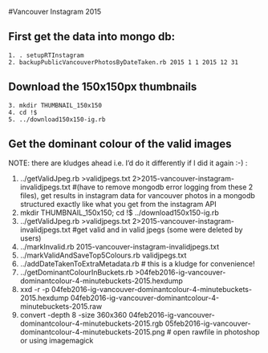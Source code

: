 #Vancouver Instagram 2015

## First get the data into mongo db:

    1. . setupRTInstagram
    2. backupPublicVancouverPhotosByDateTaken.rb 2015 1 1 2015 12 31

## Download the 150x150px thumbnails
    3. mkdir THUMBNAIL_150x150
    4. cd !$
    5. ../download150x150-ig.rb

## Get the dominant colour of the valid images
NOTE: there are kludges ahead i.e. I’d do it differently if I did it again :-) :

1.  ../getValidJpeg.rb >validjpegs.txt 2>2015-vancouver-instagram-invalidjpegs.txt #(have to remove mongodb error logging from these 2 files), get results in instagram data for vancouver photos in a mongodb structured exactly like what you get from the instagram API    
2.  mkdir THUMBNAIL_150x150; cd !$ \../download150x150-ig.rb
3.  ../getValidJpeg.rb >validjpegs.txt 2>2015-vancouver-instagram-invalidjpegs.txt #get valid and in valid jpegs (some were deleted by users)
4.  ../markInvalid.rb 2015-vancouver-instagram-invalidjpegs.txt
5.  ../markValidAndSaveTop5Colours.rb validjpegs.txt
6.  ../addDateTakenToExtraMetadata.rb # this is a kludge for convenience!
7.  ../getDominantColourInBuckets.rb >04feb2016-ig-vancouver-dominantcolour-4-minutebuckets-2015.hexdump
8.  xxd -r -p  04feb2016-ig-vancouver-dominantcolour-4-minutebuckets-2015.hexdump 04feb2016-ig-vancouver-dominantcolour-4-minutebuckets-2015.raw
9.  convert -depth 8  -size 360x360 04feb2016-ig-vancouver-dominantcolour-4-minutebuckets-2015.rgb 05feb2016-ig-vancouver-dominantcolour-4-minutebuckets-2015.png # open rawfile in photoshop or using imagemagick


